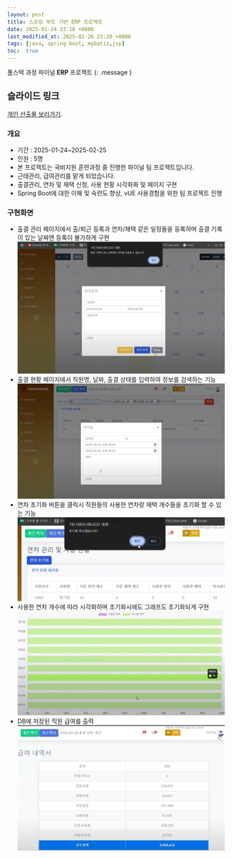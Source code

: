 ```yaml
---
layout: post
title: 스프링 부트 기반 ERP 프로젝트
date: 2025-01-24 23:18 +0800
last_modified_at: 2025-02-26 23:20 +0800
tags: [java, spring boot, mybatis,jsp]
toc:  true
---
```

 풀스택 과정 파이널 **ERP** 프로젝트
{: .message }


## 슬라이드 링크

[개인 산출물 보러가기](https://docs.google.com/presentation/d/1e_4T_wU4pqAiIaU78E76P5cY1PbcHTsW/edit#slide=idp1).


### 개요
- 기간 : 2025-01-24~2025-02-25
- 인원 : 5명
- 본 프로젝트는 국비지원 훈련과정 중 진행한 파이널 팀 프로젝트입니다. 
- 근태관리, 급여관리를 맡게 되었습니다.
- 출결관리, 연차 및 재택 신청, 사용 현황 시각화화 및 페이지 구현
- Spring  Boot에 대한 이해 및 숙련도 향상, vUE 사용경험을 위한 팀 프로젝트 진행

### 구현화면
- 출결 관리 페이지에서 출/퇴근 등록과 연차/재택 같은 일정들을 등록하며 출결 기록이 있는 날짜엔 등록이 불가하게 구현
![출결 관리](/출결%20근태.png "출결 관리")
- 출결 현황 페이지에서 직원명, 날짜, 출결 상태를 입력하여 정보를 검색하는 기능
![출결 현황 확인](/출결%20현황.png "출결 현환 확인")
- 연차 초기화 버튼을 클릭시 직원들의 사용한 연차랑 재택 개수들을 초기화 할 수 있는 기능
![연차 초기화](/연차%20초기화.png "연차 초기화")
- 사용한 연차 개수에 따라 시각화하며 초기화시에도 그래프도 초기화되게 구현
![연차 초기화 후의 그래프](/연차%20초기화%20후의%20그래프.png "연차 초기화 후의 그래프")
- DB에 저장된 직원 급여를 출력 
![직원별 급여내역서 출력](/급여.png "직원별 급여내역서 출력")
